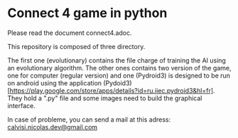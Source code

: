 # Connect 4 game in python

Please read the document connect4.adoc.

This repository is composed of three directory. 

The first one (evolutionary) contains the file charge of training the AI using an evolutionary algorithm. 
The other ones contains two version of the game, one for computer (regular version) and one (Pydroid3) is designed to be run on android using the application (Pydoid3)[https://play.google.com/store/apps/details?id=ru.iiec.pydroid3&hl=fr]. They hold a ".py" file and some images need to build the graphical interface.

In case of probleme, you can send a mail at this adress: calvisi.nicolas.dev@gmail.com


